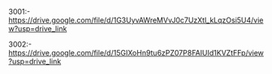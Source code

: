 3001:-	https://drive.google.com/file/d/1G3UyvAWreMVvJ0c7UzXtl_kLqzOsi5U4/view?usp=drive_link

3002:-	https://drive.google.com/file/d/15GIXoHn9tu6zPZ07P8FAIUId1KVZtFFp/view?usp=drive_link
